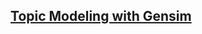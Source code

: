 ## [Topic Modeling with Gensim](https://www.machinelearningplus.com/nlp/topic-modeling-gensim-python/)


